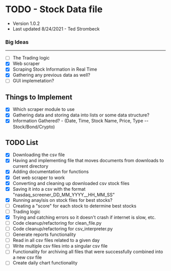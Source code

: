 # TODO - Stock Data file #
* Version 1.0.2
* Last updated 8/24/2021 - Ted Strombeck

### Big Ideas ###
------------------------------------------------------------------------------------------------
- [ ] The Trading logic
- [x] Web scraper
- [x] Scraping Stock Information in Real Time
- [x] Gathering any previous data as well?
- [ ] GUI implemetation?

Things to Implement
------------------------------------------------------------------------------------------------
- [x] Which scraper module to use
- [x] Gathering data and storing data into lists or some data structure?
- [x] Information Gathered? - (Date, Time, Stock Name, Price, Type -- Stock/Bond/Crypto)

TODO List
------------------------------------------------------------------------------------------------
- [x] Downloading the csv file
- [x] Having and implementing file that moves documents from downloads to current directory
- [x] Adding documentation for functions
- [x] Get web scraper to work
- [x] Converting and cleaning up downloaded csv stock files
- [x] Saving it into a csv with the format "nasdaq_screener_DD_MM_YYYY__HH_MM_SS"
- [x] Running anaylsis on stock files for best stocks?
- [ ] Creating a "score" for each stock to determine best stocks
- [ ] Trading logic
- [x] Trying and catching errors so it doesn't crash if internet is slow, etc.
- [ ] Code cleanup/refactoring for clean_file.py
- [ ] Code cleanup/refactoring for csv_interpreter.py
- [ ] Generate reports functionality
- [ ] Read in all csv files related to a given day
- [ ] Write multiple csv files into a singular csv file
- [ ] Functionality for archiving all files that were successfully combined into a new csv file
- [ ] Create daily chart functionality